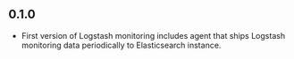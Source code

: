 ## 0.1.0
  - First version of Logstash monitoring includes agent that ships Logstash monitoring data
    periodically to Elasticsearch instance.
